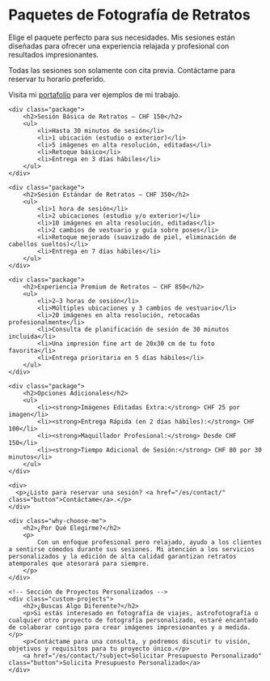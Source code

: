 # Paquetes de Fotografía de Retratos

<div class="pricing-content">
    <p>Elige el paquete perfecto para sus necesidades. Mis sesiones están diseñadas para ofrecer una experiencia relajada y profesional con resultados impresionantes.</p>
    <p>Todas las sesiones son solamente con cita previa. Contáctame para reservar tu horario preferido.</p>
    <p>Visita mi <a href="/es/portraits/" class="button">portafolio</a> para ver ejemplos de mi trabajo.</p>

    <div class="package">
        <h2>Sesión Básica de Retratos – CHF 150</h2>
        <ul>
            <li>Hasta 30 minutos de sesión</li>
            <li>1 ubicación (estudio o exterior)</li>
            <li>5 imágenes en alta resolución, editadas</li>
            <li>Retoque básico</li>
            <li>Entrega en 3 días hábiles</li>
        </ul>
    </div>

    <div class="package">
        <h2>Sesión Estándar de Retratos – CHF 350</h2>
        <ul>
            <li>1 hora de sesión</li>
            <li>2 ubicaciones (estudio y/o exterior)</li>
            <li>10 imágenes en alta resolución, editadas</li>
            <li>2 cambios de vestuario y guía sobre poses</li>
            <li>Retoque mejorado (suavizado de piel, eliminación de cabellos sueltos)</li>
            <li>Entrega en 7 días hábiles</li>
        </ul>
    </div>

    <div class="package">
        <h2>Experiencia Premium de Retratos – CHF 850</h2>
        <ul>
            <li>2–3 horas de sesión</li>
            <li>Múltiples ubicaciones y 3 cambios de vestuario</li>
            <li>20 imágenes en alta resolución, retocadas profesionalmente</li>
            <li>Consulta de planificación de sesión de 30 minutos incluida</li>
            <li>Una impresión fine art de 20x30 cm de tu foto favorita</li>
            <li>Entrega prioritaria en 5 días hábiles</li>
        </ul>
    </div>

    <div class="package">
        <h2>Opciones Adicionales</h2>
        <ul>
            <li><strong>Imágenes Editadas Extra:</strong> CHF 25 por imagen</li>
            <li><strong>Entrega Rápida (en 2 días hábiles):</strong> CHF 100</li>
            <li><strong>Maquillador Profesional:</strong> Desde CHF 150</li>
            <li><strong>Tiempo Adicional de Sesión:</strong> CHF 80 por 30 minutos</li>
        </ul>
    </div>

    <div>
      <p>¿Listo para reservar una sesión? <a href="/es/contact/" class="button">Contáctame</a>.</p>
    </div>

    <div class="why-choose-me">
        <h2>¿Por Qué Elegirme?</h2>
        <p>
            Con un enfoque profesional pero relajado, ayudo a los clientes a sentirse cómodos durante sus sesiones. Mi atención a los servicios personalizados y la edición de alta calidad garantizan retratos atemporales que atesorará para siempre.
        </p>
    </div>

    <!-- Sección de Proyectos Personalizados -->
    <div class="custom-projects">
        <h2>¿Buscas Algo Diferente?</h2>
        <p>Si estás interesado en fotografía de viajes, astrofotografía o cualquier otro proyecto de fotografía personalizado, estaré encantado de colaborar contigo para crear imágenes impresionantes y a medida.</p>
        <p>Contáctame para una consulta, y podremos discutir tu visión, objetivos y requisitos para tu proyecto único.</p>
        <a href="/es/contact/?subject=Solicitar Presupuesto Personalizado" class="button">Solicita Presupuesto Personalizado</a>
    </div>
</div>
